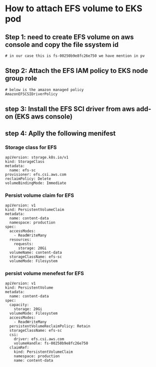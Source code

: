 # How to attach EFS volume to EKS pod 

## Step 1: need to create EFS volume on aws console and copy the file ssystem id
```t
# in our case this is fs-00250b9e8fc26e750 we have mention in pv

```
## Step 2: Attach the EFS IAM policy to EKS node group role
```
# below is the amazon managed policy
AmazonEFSCSIDriverPolicy
```
## step 3: Install the EFS SCI driver from aws add-on (EKS aws console)

## step 4: Aplly the following menifest

### Storage class for EFS
```
apiVersion: storage.k8s.io/v1
kind: StorageClass
metadata:
  name: efs-sc
provisioner: efs.csi.aws.com
reclaimPolicy: Delete
volumeBindingMode: Immediate

```

### Persist volume claim for EFS
```
apiVersion: v1
kind: PersistentVolumeClaim
metadata:
  name: content-data
  namespace: production
spec:
  accessModes:
    - ReadWriteMany
  resources:
    requests:
      storage: 20Gi
  volumeName: content-data
  storageClassName: efs-sc
  volumeMode: Filesystem

```

### persist volume menefest for EFS

```
apiVersion: v1
kind: PersistentVolume
metadata:
  name: content-data
spec:
  capacity:
    storage: 20Gi
  volumeMode: Filesystem
  accessModes:
    - ReadWriteMany
  persistentVolumeReclaimPolicy: Retain
  storageClassName: efs-sc
  csi:
    driver: efs.csi.aws.com
    volumeHandle: fs-00250b9e8fc26e750
  claimRef:
    kind: PersistentVolumeClaim
    namespace: production
    name: content-data
```
